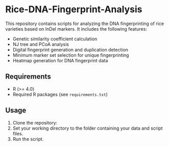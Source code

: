 # Rice-DNA-Fingerprint-Analysis

This repository contains scripts for analyzing the DNA fingerprinting of rice varieties based on InDel markers. It includes the following features:

- Genetic similarity coefficient calculation
- NJ tree and PCoA analysis
- Digital fingerprint generation and duplication detection
- Minimum marker set selection for unique fingerprinting
- Heatmap generation for DNA fingerprint data

## Requirements

- R (>= 4.0)
- Required R packages (see `requirements.txt`)

## Usage

1. Clone the repository:
2. Set your working directory to the folder containing your data and script files.
3. Run the script.